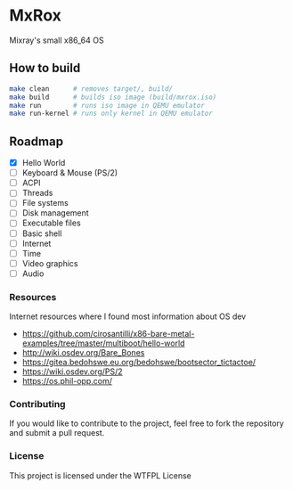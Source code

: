 # MxRox

Mixray's small x86_64 OS

## How to build

```bash
make clean      # removes target/, build/
make build      # builds iso image (build/mxrox.iso)
make run        # runs iso image in QEMU emulator
make run-kernel # runs only kernel in QEMU emulator
```

## Roadmap

- [x] Hello World
- [ ] Keyboard & Mouse (PS/2)
- [ ] ACPI
- [ ] Threads
- [ ] File systems
- [ ] Disk management
- [ ] Executable files
- [ ] Basic shell
- [ ] Internet
- [ ] Time
- [ ] Video graphics
- [ ] Audio

### Resources

Internet resources where I found most information about OS dev

- https://github.com/cirosantilli/x86-bare-metal-examples/tree/master/multiboot/hello-world
- http://wiki.osdev.org/Bare_Bones
- https://gitea.bedohswe.eu.org/bedohswe/bootsector_tictactoe/
- https://wiki.osdev.org/PS/2
- https://os.phil-opp.com/

### Contributing

If you would like to contribute to the project, feel free to fork the repository and submit a pull request.

### License
This project is licensed under the WTFPL License
